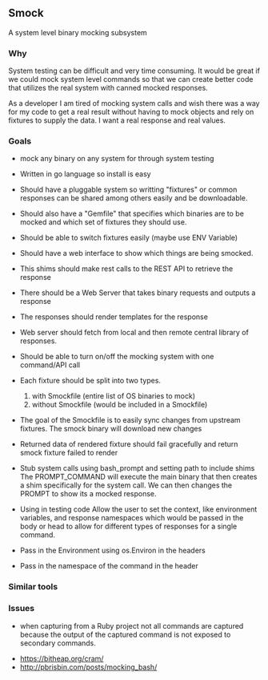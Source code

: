 ## Smock
A system level binary mocking subsystem

### Why
System testing can be difficult and very time consuming.  It would be great if 
we could mock system level commands so that we can create better code that utilizes 
the real system with canned mocked responses.

As a developer I am tired of mocking system calls and wish there was a way for my code to get a real result without
having to mock objects and rely on fixtures to supply the data.  I want a real response and real values.

### Goals

* mock any binary on any system for through system testing
* Written in go language so install is easy
* Should have a pluggable system so writting "fixtures" or common responses can be shared among others easily and be downloadable.
* Should also have a "Gemfile" that specifies which binaries are to be mocked and which set of fixtures they should use.
* Should be able to switch fixtures easily (maybe use ENV Variable)
* Should have a web interface to show which things are being smocked.
* This shims should make rest calls to the REST API to retrieve the response
* There should be a Web Server that takes binary requests and outputs a response
* The responses should render templates for the response
* Web server should fetch from local and then remote central library of responses.
* Should be able to turn on/off the mocking system with one command/API call
* Each fixture should be split into two types.  
   1. with Smockfile (entire list of OS binaries to mock)
   2. without Smockfile  (would be included in a Smockfile)

* The goal of the Smockfile is to easily sync changes from upstream fixtures.  The smock binary will download new changes
* Returned data of rendered fixture should fail gracefully and return smock fixture failed to render

* Stub system calls using bash_prompt and setting path to include shims
  The PROMPT_COMMAND will execute the main binary that then creates a shim specifically for the system call.
  We can then changes the PROMPT to show its a mocked response.

* Using in testing code
   Allow the user to set the context, like environment variables, and response namespaces which would be passed in the body
   or head to allow for different types of responses for a single command.

* Pass in the Environment using os.Environ in the headers
* Pass in the namespace of the command in the header
### Similar tools


### Issues
- when capturing from a Ruby project not all commands are captured because the output of the captured command is not
   exposed to secondary commands.

* https://bitheap.org/cram/
* http://pbrisbin.com/posts/mocking_bash/
